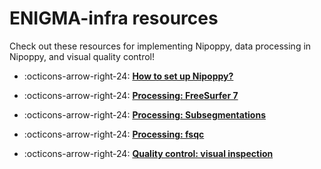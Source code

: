 # ENIGMA-infra resources

Check out these resources for implementing Nipoppy, data processing in Nipoppy, and visual quality control!

<div class="grid cards" markdown>

-   :octicons-arrow-right-24: [__How to set up Nipoppy?__](data_org/setting_up_nipoppy.md)

-   :octicons-arrow-right-24: [__Processing: FreeSurfer 7__](processing/freesurfer7.md)

-   :octicons-arrow-right-24: [__Processing: Subsegmentations__](processing/freesurfer_subseg.md)

-   :octicons-arrow-right-24: [__Processing: fsqc__](processing/fsqc.md)

-   :octicons-arrow-right-24: [__Quality control: visual inspection__](visual_qa/qa_md)

</div>